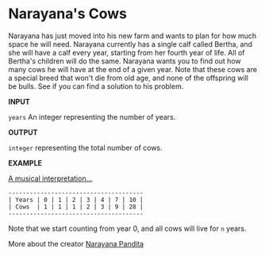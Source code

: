 # Narayana's Cows

Narayana has just moved into his new farm and wants to plan for how much space he will need. Narayana currently has a single calf called Bertha, and she will have a calf every year, starting from her fourth year of life. All of Bertha's children will do the same. Narayana wants you to find out how many cows he will have at the end of a given year. Note that these cows are a special breed that won't die from old age, and none of the offspring will be bulls. See if you can find a solution to his problem.

**INPUT**

`years` An integer representing the number of years.

**OUTPUT**

`integer` representing the total number of cows.

**EXAMPLE**

[A musical interpretation...](https://soundcloud.com/splinterreeds/tom-johnson-narayanas-cows)

```
--------------------------------------
| Years | 0 | 1 | 2 | 3 | 4 | 7 | 10 |
| Cows  | 1 | 1 | 1 | 2 | 3 | 9 | 28 |
--------------------------------------
```

Note that we start counting from year 0, and all cows will live for `n` years.

More about the creator [Narayana Pandita](https://en.wikipedia.org/wiki/Narayana_Pandita_(mathematician))